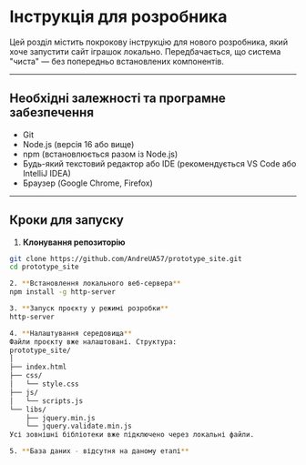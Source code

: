# Інструкція для розробника

Цей розділ містить покрокову інструкцію для нового розробника, який хоче запустити сайт іграшок локально. Передбачається, що система "чиста" — без попередньо встановлених компонентів.

---

## Необхідні залежності та програмне забезпечення

- Git
- Node.js (версія 16 або вище)
- npm (встановлюється разом із Node.js)
- Будь-який текстовий редактор або IDE (рекомендується VS Code або IntelliJ IDEA)
- Браузер (Google Chrome, Firefox)

---

## Кроки для запуску

1. **Клонування репозиторію**
```bash
git clone https://github.com/AndreUA57/prototype_site.git
cd prototype_site

2. **Встановлення локального веб-сервера**
npm install -g http-server

3. **Запуск проєкту у режимі розробки**
http-server

4. **Налаштування середовища**
Файли проєкту вже налаштовані. Структура:
prototype_site/
│
├── index.html
├── css/
│   └── style.css
├── js/
│   └── scripts.js
└── libs/
    ├── jquery.min.js
    └── jquery.validate.min.js
Усі зовнішні бібліотеки вже підключено через локальні файли.

5. **База даних - відсутня на даному етапі**
